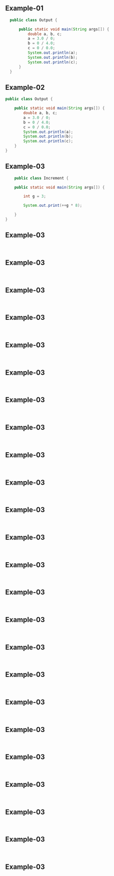 ## Example-01

```java
  public class Output {

      public static void main(String args[]) {
          double a, b, c;
          a = 3.0 / 0;
          b = 0 / 4.0;
          c = 0 / 0.0;
          System.out.println(a);
          System.out.println(b);
          System.out.println(c);
      }
  }
```

## Example-02

```java
public class Output {

    public static void main(String args[]) {
        double a, b, c;
        a = 3.0 / 0;
        b = 0 / 4.0;
        c = 0 / 0.0;
        System.out.println(a);
        System.out.println(b);
        System.out.println(c);
    }
}
```

## Example-03

```java
	public class Increment {

    public static void main(String args[]) {

        int g = 3;

        System.out.print(++g * 8);

    }
}
```

## Example-03

```java
	
```

## Example-03

```java
	
```

## Example-03

```java
	
```

## Example-03

```java
	
```

## Example-03

```java
	
```

## Example-03

```java
	
```

## Example-03

```java
	
```

## Example-03

```java
	
```

## Example-03

```java
	
```

## Example-03

```java
	
```

## Example-03

```java
	
```

## Example-03

```java
	
```

## Example-03

```java
	
```

## Example-03

```java
	
```

## Example-03

```java
	
```

## Example-03

```java
	
```

## Example-03

```java
	
```

## Example-03

```java
	
```

## Example-03

```java
	
```

## Example-03

```java
	
```

## Example-03

```java
	
```

## Example-03

```java
	
```

## Example-03

```java
	
```

## Example-03

```java
	
```

